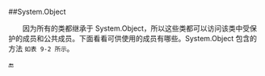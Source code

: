 ##System.Object

&emsp;&emsp;因为所有的类都继承于 System.Object，所以这些类都可以访问该类中受保护的成员和公共成员。下面看看可供使用的成员有哪些。System.Object 包含的方法 `如表 9-2 所示`。

































🔚